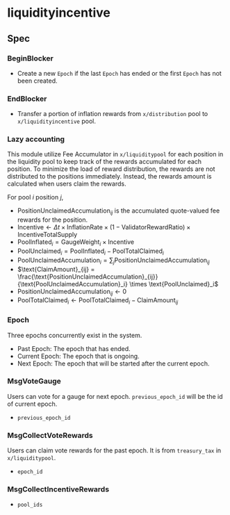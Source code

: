 # liquidityincentive

## Spec

### BeginBlocker

- Create a new `Epoch` if the last `Epoch` has ended or the first `Epoch` has not been created.

### EndBlocker

- Transfer a portion of inflation rewards from `x/distribution` pool to `x/liquidityincentive` pool.

### Lazy accounting

This module utilize Fee Accumulator in `x/liquiditypool` for each position in the liquidity pool to keep track of the rewards accumulated for each position.
To minimize the load of reward distribution, the rewards are not distributed to the positions immediately. Instead, the rewards amount is calculated when users claim the rewards.

For pool $i$ position $j$,

- $\text{PositionUnclaimedAccumulation}_{ij}$ is the accumulated quote-valued fee rewards for the position.
- $\text{Incentive} \leftarrow \Delta t \times \text{InflationRate} \times (1 - \text{ValidatorRewardRatio}) \times \text{IncentiveTotalSupply}$
- $\text{PoolInflated}_i = \text{GaugeWeight}_i \times \text{Incentive}$
- $\text{PoolUnclaimed}_i = \text{PoolInflated}_i - \text{PoolTotalClaimed}_i$
- $\text{PoolUnclaimedAccumulation}_i = \sum_j \text{PositionUnclaimedAccumulation}_{ij}$
- $\text{ClaimAmount}_{ij} = \frac{\text{PositionUnclaimedAccumulation}_{ij}}{\text{PoolUnclaimedAccumulation}_i} \times \text{PoolUnclaimed}_i$
- $\text{PositionUnclaimedAccumulation}_{ij} \leftarrow 0$
- $\text{PoolTotalClaimed}_i \leftarrow \text{PoolTotalClaimed}_i - \text{ClaimAmount}_{ij}$

### Epoch

Three epochs concurrently exist in the system.

- Past Epoch: The epoch that has ended.
- Current Epoch: The epoch that is ongoing.
- Next Epoch: The epoch that will be started after the current epoch.

### MsgVoteGauge

Users can vote for a gauge for next epoch. `previous_epoch_id` will be the id of current epoch.

- `previous_epoch_id`

### MsgCollectVoteRewards

Users can claim vote rewards for the past epoch.
It is from `treasury_tax` in `x/liquiditypool`.

- `epoch_id`

### MsgCollectIncentiveRewards

- `pool_ids`
